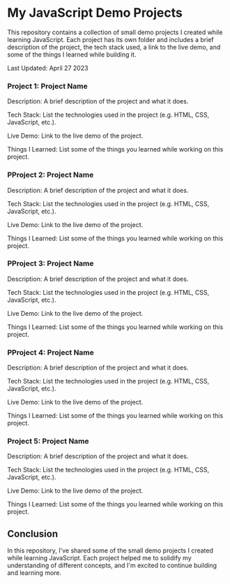 # My JavaScript Demo Projects

This repository contains a collection of small demo projects I created while learning JavaScript. Each project has its own folder and includes a brief description of the project, the tech stack used, a link to the live demo, and some of the things I learned while building it.

Last Updated: April 27 2023

### Project 1: Project Name

Description: A brief description of the project and what it does.

Tech Stack: List the technologies used in the project (e.g. HTML, CSS, JavaScript, etc.).

Live Demo: Link to the live demo of the project.

Things I Learned: List some of the things you learned while working on this project.

### PProject 2: Project Name

Description: A brief description of the project and what it does.

Tech Stack: List the technologies used in the project (e.g. HTML, CSS, JavaScript, etc.).

Live Demo: Link to the live demo of the project.

Things I Learned: List some of the things you learned while working on this project.

### PProject 3: Project Name

Description: A brief description of the project and what it does.

Tech Stack: List the technologies used in the project (e.g. HTML, CSS, JavaScript, etc.).

Live Demo: Link to the live demo of the project.

Things I Learned: List some of the things you learned while working on this project.

### PProject 4: Project Name

Description: A brief description of the project and what it does.

Tech Stack: List the technologies used in the project (e.g. HTML, CSS, JavaScript, etc.).

Live Demo: Link to the live demo of the project.

Things I Learned: List some of the things you learned while working on this project.

### Project 5: Project Name

Description: A brief description of the project and what it does.

Tech Stack: List the technologies used in the project (e.g. HTML, CSS, JavaScript, etc.).

Live Demo: Link to the live demo of the project.

Things I Learned: List some of the things you learned while working on this project.

## Conclusion

In this repository, I've shared some of the small demo projects I created while learning JavaScript. Each project helped me to solidify my understanding of different concepts, and I'm excited to continue building and learning more.
